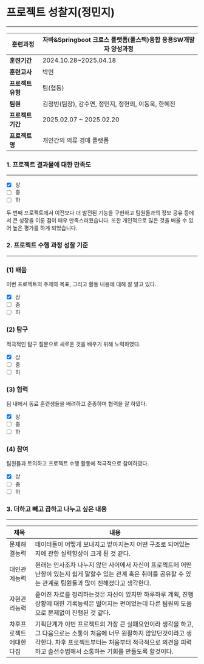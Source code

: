 # 프로젝트 성찰지(정민지)

---

| **훈련과정** | 자바&Springboot 크로스 플랫폼(풀스택)융합 응용SW개발자 양성과정 |
| --- | --- |
| **훈련기간** | 2024.10.28~2025.04.18 |
| **훈련교사** | 박민 |
| **프로젝트 유형** | 팀(협동) |
| **팀원** | 김정빈(팀장), 강수연, 정민지, 정현의, 이동욱, 한혜진 |
| **프로젝트 기간** | 2025.02.07 ~ 2025.02.20 |
| **프로젝트명** | 개인간의 의류 경매 플랫폼 |

### 1. 프로젝트 결과물에 대한 만족도

---

- [x]  상
- [ ]  중
- [ ]  하

두 번째 프로젝트에서 이전보다 더 발전된 기능을 구현하고 팀원들과의 정보 공유 등에서 큰 성장을 이룬 점이 매우 만족스러웠습니다. 또한 개인적으로 많은 것을 배울 수 있어 높은 평가를 하게 되었습니다.

</aside>

### 2. 프로젝트 수행 과정 성찰 기준

---

### (1) 배움

이번 프로젝트의 주제와 목표, 그리고 활동 내용에 대해 잘 알고 있다.

- [x]  상
- [ ]  중
- [ ]  하

### (2) 탐구

적극적인 탐구 질문으로 새로운 것을 배우기 위해 노력하였다.

- [x]  상
- [ ]  중
- [ ]  하

### (3) 협력

팀 내에서 동료 훈련생들을 배려하고 준종하며 협력을 잘 하였다.

- [x]  상
- [ ]  중
- [ ]  하

### (4) 참여

팀원들과 토의하고 프로젝트 수행 활동에 적극적으로 참여하였다.

- [x]  상
- [ ]  중
- [ ]  하

### 3. 더하고 빼고 곱하고 나누고 싶은 내용

---

| 제목 | 내용 |
| --- | --- |
| 문제해결능력 | 데이터들이 어떻게 보내지고 받아지는지 어떤 구조로 되어있는지에 관한 실력향상이 크게 된 것 같다. |
| 대인관계능력 | 원래는 인사조차 나누지 않던 사이에서 자신이 프로젝트에 어떤 난항이 있는지 쉽게 말할수 있는 관계 혹은 취미를 공유할 수 있는 관계로 팀원들과 많이 친해졌다고 생각한다. |
| 자원관리능력 | 흩어진 자료를 정리하는것은 자신이 있지만 하루하루 계획, 진행상황에 대한 기록능력은 떨어지는 편이었는데 다른 팀원의 도움으로 문제없이 진행된 것 같다. |
| 차후프로젝트에대한다짐 | 기획단계가 이번 프로젝트의 가장 큰 실패요인이라 생각을 하고, 그 다음으로는 소통이 처음에 너무 원활하지 않았던것이라고 생각한다. 차후 프로젝트부터는 처음부터 적극적으로 의견을 피력하고 솔선수범해서 소통하는 기회를 만들도록 할것이다. |
